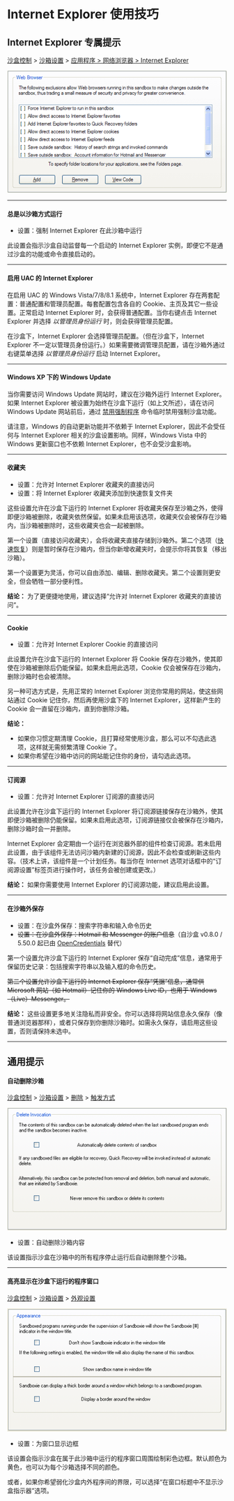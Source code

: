 # Internet Explorer 使用技巧

## Internet Explorer 专属提示

[沙盒控制](SandboxieControl.md) > [沙箱设置](SandboxSettings.md) > [应用程序 > 网络浏览器 > Internet Explorer](ApplicationsSettings.md#web-browser)

![](../Media/WebBrowserSettings1.png)

* * *

#### 总是以沙箱方式运行

*   设置：强制 Internet Explorer 在此沙箱中运行

此设置会指示沙盒自动监督每一个启动的 Internet Explorer 实例，即便它不是通过沙盒的功能或命令直接启动的。

* * *

#### 启用 UAC 的 Internet Explorer

在启用 UAC 的 Windows Vista/7/8/8.1 系统中，Internet Explorer 存在两套配置：普通配置和管理员配置。每套配置包含各自的 Cookie、主页及其它一些设置。正常启动 Internet Explorer 时，会获得普通配置。当你右键点击 Internet Explorer 并选择 _以管理员身份运行_ 时，则会获得管理员配置。

在沙盒下，Internet Explorer 会选择管理员配置。（但在沙盒下，Internet Explorer 不一定以管理员身份运行。）如果需要微调管理员配置，请在沙箱外通过右键菜单选择 _以管理员身份运行_ 启动 Internet Explorer。

* * *

#### Windows XP 下的 Windows Update

当你需要访问 Windows Update 网站时，建议在沙箱外运行 Internet Explorer。如果 Internet Explorer 被设置为始终在沙盒下运行（如上文所述），请在访问 Windows Update 网站前后，通过 [禁用强制程序](FileMenu.md#disable-forced-programs) 命令临时禁用强制沙盒功能。

请注意，Windows 的自动更新功能并不依赖于 Internet Explorer，因此不会受任何与 Internet Explorer 相关的沙盒设置影响。同样，Windows Vista 中的 Windows 更新窗口也不依赖 Internet Explorer，也不会受沙盒影响。

* * *

#### 收藏夹

*   设置：允许对 Internet Explorer 收藏夹的直接访问
*   设置：将 Internet Explorer 收藏夹添加到快速恢复文件夹

这些设置允许在沙盒下运行的 Internet Explorer 将收藏夹保存至沙箱之外，使得即便沙箱被删除，收藏夹依然保留。如果未启用该选项，收藏夹仅会被保存在沙箱内，当沙箱被删除时，这些收藏夹也会一起被删除。

第一个设置（直接访问收藏夹），会将收藏夹直接存储到沙箱外。第二个选项（[快速恢复](QuickRecovery.md)）则是暂时保存在沙箱内，但当你新增收藏夹时，会提示你将其恢复（移出沙箱）。

第一个设置更为灵活，你可以自由添加、编辑、删除收藏夹。第二个设置则更安全，但会牺牲一部分便利性。

**结论：** 为了更便捷地使用，建议选择“允许对 Internet Explorer 收藏夹的直接访问”。

* * *

#### Cookie

*   设置：允许对 Internet Explorer Cookie 的直接访问

此设置允许在沙盒下运行的 Internet Explorer 将 Cookie 保存在沙箱外，使其即使在沙箱被删除后仍能保留。如果未启用此选项，Cookie 仅会被保存在沙箱内，删除沙箱时也会被清除。

另一种可选方式是，先用正常的 Internet Explorer 浏览你常用的网站，使这些网站通过 Cookie 记住你，然后再使用沙盒下的 Internet Explorer，这样新产生的 Cookie 会一直留在沙箱内，直到你删除沙箱。

**结论：**

*   如果你习惯定期清理 Cookie，且打算经常使用沙盒，那么可以不勾选此选项，这样就无需频繁清理 Cookie 了。
*   如果你希望在沙箱中访问的网站能记住你的身份，请勾选此选项。

* * *

#### 订阅源

*   设置：允许对 Internet Explorer 订阅源的直接访问

此设置允许在沙盒下运行的 Internet Explorer 将订阅源链接保存在沙箱外，使其即便沙箱被删除仍能保留。如果未启用此选项，订阅源链接仅会被保存在沙箱内，删除沙箱时会一并删除。

Internet Explorer 会定期由一个运行在浏览器外部的组件检查订阅源。若未启用此设置，由于该组件无法访问沙箱内新建的订阅源，因此不会检查或刷新这些内容。（技术上讲，该组件是一个计划任务。每当你在 Internet 选项对话框中的“订阅源设置”标签页进行操作时，该任务会被创建或更改。）

**结论：** 如果你需要使用 Internet Explorer 的订阅源功能，建议启用此设置。

* * *

#### 在沙箱外保存

*   设置：在沙盒外保存：搜索字符串和输入命令历史
*   ~~设置：在沙盒外保存：Hotmail 和 Messenger 的账户信息~~（自沙盒 v0.8.0 / 5.50.0 起已由 [OpenCredentials](OpenCredentials.md) 替代）

第一个设置允许沙盒下运行的 Internet Explorer 保存“自动完成”信息，通常用于保留历史记录：包括搜索字符串以及输入框的命令历史。

~~第二个设置允许沙盒下运行的 Internet Explorer 保存“凭据”信息，通常供 Microsoft 网站（如 Hotmail）记住你的 Windows Live ID，也用于 Windows（Live）Messenger。~~

**结论：** 这些设置更多地关注隐私而非安全。你可以选择将网站信息永久保存（像普通浏览器那样），或者只保存到你删除沙箱时。如需永久保存，请启用这些设置，否则请保持未选中。

* * *

## 通用提示

#### 自动删除沙箱

[沙盒控制](SandboxieControl.md) > [沙箱设置](SandboxSettings.md) > [删除](DeleteSettings.md) > [触发方式](DeleteSettings.md#invocation)

![](../Media/DeleteInvocationSettings.png)

*   设置：自动删除沙箱内容

该设置指示沙盒在沙箱中的所有程序停止运行后自动删除整个沙箱。

* * *

#### 高亮显示在沙盒下运行的程序窗口

[沙盒控制](SandboxieControl.md) > [沙箱设置](SandboxSettings.md) > [外观设置](AppearanceSettings.md)

![](../Media/AppearanceSettings.png)

*   设置：为窗口显示边框

该设置会指示沙盒在属于此沙箱中运行的程序窗口周围绘制彩色边框。默认颜色为黄色，也可以为每个沙箱选择不同的颜色。

或者，如果你希望弱化沙盒内外程序间的界限，可以选择“在窗口标题中不显示沙盒指示器”选项。